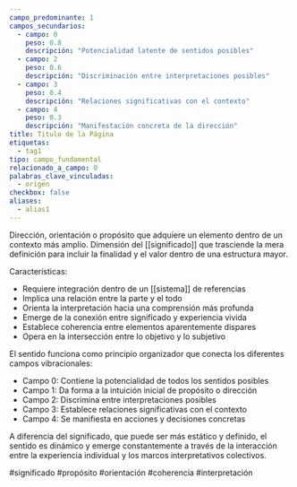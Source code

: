 ```yaml
---
campo_predominante: 1
campos_secundarios:
  - campo: 0
    peso: 0.8
    descripción: "Potencialidad latente de sentidos posibles"
  - campo: 2
    peso: 0.6
    descripción: "Discriminación entre interpretaciones posibles"
  - campo: 3
    peso: 0.4
    descripción: "Relaciones significativas con el contexto"
  - campo: 4
    peso: 0.3
    descripción: "Manifestación concreta de la dirección"
title: Titulo de la Página
etiquetas:
  - tag1
tipo: campo_fundamental
relacionado_a_campo: 0
palabras_clave_vinculadas:
  - origen
checkbox: false
aliases:
  - alias1
---
```

Dirección, orientación o propósito que adquiere un elemento dentro de un contexto más amplio. Dimensión del [[significado]] que trasciende la mera definición para incluir la finalidad y el valor dentro de una estructura mayor.

Características:
- Requiere integración dentro de un [[sistema]] de referencias
- Implica una relación entre la parte y el todo
- Orienta la interpretación hacia una comprensión más profunda
- Emerge de la conexión entre significado y experiencia vivida
- Establece coherencia entre elementos aparentemente dispares
- Opera en la intersección entre lo objetivo y lo subjetivo

El sentido funciona como principio organizador que conecta los diferentes campos vibracionales:
- Campo 0: Contiene la potencialidad de todos los sentidos posibles
- Campo 1: Da forma a la intuición inicial de propósito o dirección
- Campo 2: Discrimina entre interpretaciones posibles
- Campo 3: Establece relaciones significativas con el contexto
- Campo 4: Se manifiesta en acciones y decisiones concretas

A diferencia del significado, que puede ser más estático y definido, el sentido es dinámico y emerge constantemente a través de la interacción entre la experiencia individual y los marcos interpretativos colectivos.

#significado #propósito #orientación #coherencia #interpretación
